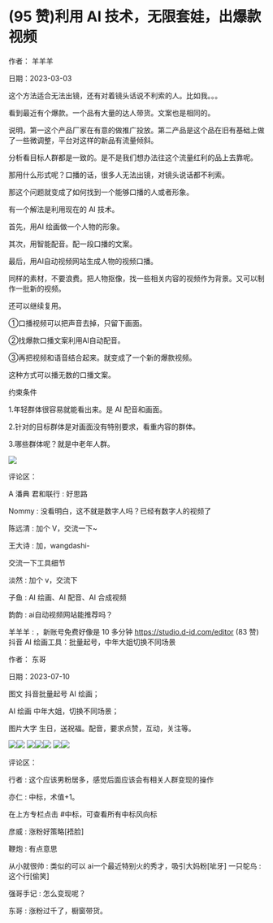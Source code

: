 
# (95 赞)利⽤ AI 技术，⽆限套娃，出爆款视频 

作者： ⽺⽺⽺ 

⽇期：2023-03-03 

这个⽅法适合⽆法出镜，还有对着镜头话说不利索的⼈。⽐如我。。。

看到最近有个爆款。⼀个品有⼤量的达⼈带货。⽂案也是相同的。

说明，第⼀这个产品⼚家在有意的做推⼴投放。第⼆产品是这个品在旧有基础上做了⼀些微调整，平台对这样的新品有流量倾斜。

分析看⽬标⼈群都是⼀致的。是不是我们想办法往这个流量红利的品上去靠呢。

那⽤什么形式呢？⼝播的话，很多⼈⽆法出镜，对镜头说话都不利索。

那这个问题就变成了如何找到⼀个能够⼝播的⼈或者形象。

有⼀个解法是利⽤现在的 AI 技术。 

⾸先，⽤AI 绘画做⼀个⼈物的形象。 

其次，⽤智能配⾳。配⼀段⼝播的⽂案。

最后，⽤AI⾃动视频⽹站⽣成⼈物的视频⼝播。 

同样的素材，不要浪费。把⼈物抠像，找⼀些相关内容的视频作为背景。⼜可以制作⼀批新的视频。

还可以继续复⽤。

①⼝播视频可以把声⾳去掉，只留下画⾯。

②找爆款⼝播⽂案利⽤AI⾃动配⾳。 

③再把视频和语⾳结合起来。就变成了⼀个新的爆款视频。

这种⽅式可以播⽆数的⼝播⽂案。

约束条件

1.年轻群体很容易就能看出来。是 AI 配⾳和画⾯。 

2.针对的⽬标群体是对画⾯没有特别要求，看重内容的群体。 

3.哪些群体呢？就是中⽼年⼈群。 

![](img/ai-huihua2_296.png)

评论区：

A 潘典 君和联⾏ : 好思路 

Nommy : 没看明⽩，这不就是数字⼈吗？已经有数字⼈的视频了 

陈远清 : 加个 V，交流⼀下~ 

王⼤诗 : 加，wangdashi- 

交流⼀下⼯具细节

淡然 : 加个 v，交流下 

⼦⻥ : AI 绘画、AI 配⾳、AI 合成视频 

韵韵 : ai⾃动视频⽹站能推荐吗？ 

⽺⽺⽺ : ，新账号免费好像是 10 多分钟 https://studio.d-id.com/editor (83 赞)抖⾳ AI 绘画⼯具：批量起号，中年⼤姐切换不同场景 

作者： 东哥 

⽇期：2023-07-10 

图⽂ 抖⾳批量起号 AI 绘画； 

AI 绘画 中年⼤姐，切换不同场景； 

图⽚⼤字 ⽣⽇，送祝福。配⾳，要求点赞，互动，关注等。 

![](img/ai-huihua2_297.png)![](img/ai-huihua2_298.png) ![](img/ai-huihua2_299.png)![](img/ai-huihua2_300.png)![](img/ai-huihua2_301.png) ![](img/ai-huihua2_302.png)![](img/ai-huihua2_303.png)

评论区：

⾏者 : 这个应该男粉居多，感觉后⾯应该会有相关⼈群变现的操作 

亦仁 : 中标，术值+1。 

在上⽅专栏点击 #中标，可查看所有中标⻛向标 

彦威 : 涨粉好策略[捂脸] 

鞭炮 : 有点意思 

从⼩就很帅 : 类似的可以 ai⼀个最近特别⽕的秀才，吸引⼤妈粉[呲⽛] ⼀只鸵⻦ : 这个⾏[偷笑] 

强哥⼿记 : 怎么变现呢？ 

东哥 : 涨粉过千了，橱窗带货。 
